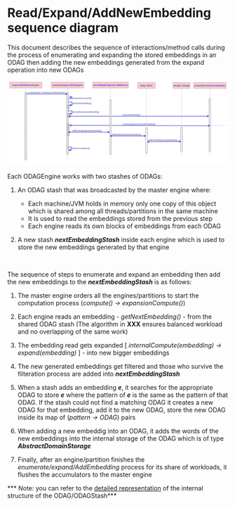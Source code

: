 # Read/Expand/AddNewEmbedding sequence diagram

This document describes the sequence of interactions/method calls during the process of enumerating and expanding the stored embeddings in an ODAG then adding the new embeddings generated from the expand operation into new ODAGs

<p align="center"> 
<img src="../resources/SeqDiag/Enumerate_Expand_AddNewEmbedding.jpg" alt="Master Engine Class Diagram">
</p>

Each ODAGEngine works with two stashes of ODAGs:

1. An ODAG stash that was broadcasted by the master engine where:
	* Each machine/JVM holds in memory only one copy of this object which is shared among all threads/partitions in the same machine
	* It is used to read the embeddings stored from the previous step
	* Each engine reads its own blocks of embeddings from each ODAG

2. A new stash ***nextEmbeddingStash*** inside each engine which is used to store the new embeddings generated by that engine
<br>

The sequence of steps to enumerate and expand an embedding then add the new embeddings to the ***nextEmbeddingStash*** is as follows:

1. The master engine orders all the engines/partitions to start the computation process (*compute() -> expansionCompute()*)

2. Each engine reads an embedding - *getNextEmbedding()* - from the shared ODAG stash (The algorithm in **XXX** ensures balanced workload and no overlapping of the same work)

3. The embedding read gets expanded [ *internalCompute(embedding) -> expand(embedding)* ] - into new bigger embeddings

4. The new generated embeddings get filtered and those who survive the filteration process are added into ***nextEmbeddingStash***

5. When a stash adds an embedding ***e***, it searches for the appropriate ODAG to store ***e*** where the pattern of ***e*** is the same as the pattern of that ODAG. If the stash could not find a matching ODAG it creates a new ODAG for that embedding, add it to the new ODAG, store the new ODAG inside its map of (*pattern -> ODAG*) pairs

6. When adding a new embeddig into an ODAG, it adds the words of the new embeddings into the internal storage of the ODAG which is of type ***AbstractDomainStorage***

7. Finally, after an engine/partition finishes the *enumerate/expand/AddEmbedding* process for its share of workloads, it flushes the accumulators to the master engine

*** Note: you can refer to the [detailed representation](../ODAGComponents.md) of the internal structure of the ODAG/ODAGStash***
